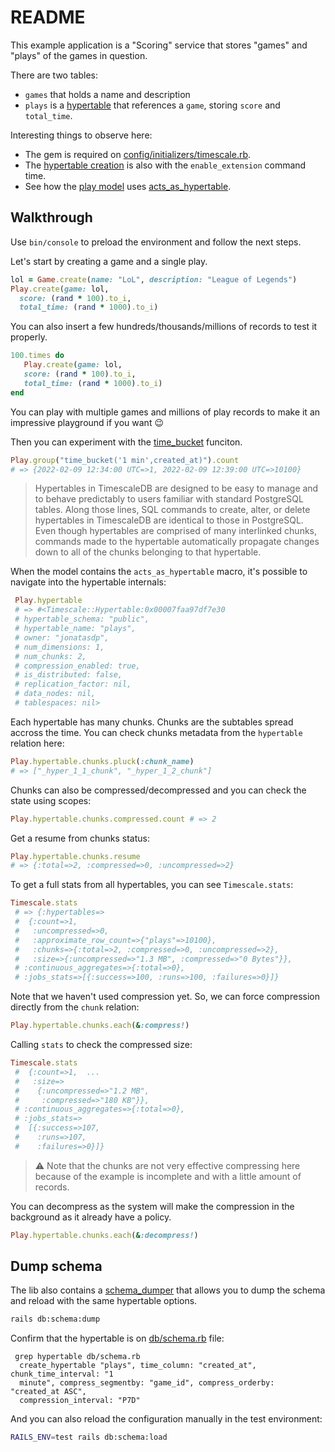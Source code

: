 # README

This example application is a "Scoring" service that stores "games" and "plays" of the games in question.  

There are two tables:

* `games` that holds a name and description
* `plays` is a [hypertable][hypertable] that references a `game`, storing `score` and `total_time`.

Interesting things to observe here:

* The gem is required on [config/initializers/timescale.rb](./config/initializers/timescale.rb).
* The [hypertable creation](db/migrate/20220209120910_create_plays.rb) is also with the `enable_extension` command time.
* See how the [play model](app/models/play.rb) uses [acts_as_hypertable](../../lib/timescale/acts_as_hypertable.rb).

## Walkthrough

Use `bin/console` to preload the environment and follow the next steps.

Let's start by creating a game and a single play.

```ruby
lol = Game.create(name: "LoL", description: "League of Legends")
Play.create(game: lol,
  score: (rand * 100).to_i,
  total_time: (rand * 1000).to_i)
```
You can also insert a few hundreds/thousands/millions of records to test it properly.

```ruby
100.times do
   Play.create(game: lol,
   score: (rand * 100).to_i,
   total_time: (rand * 1000).to_i)
end
```

You can play with multiple games and millions of play records to make it an impressive playground if you want :wink:


Then you can experiment with the [time_bucket][time_bucket] funciton.

```ruby
Play.group("time_bucket('1 min',created_at)").count
# => {2022-02-09 12:34:00 UTC=>1, 2022-02-09 12:39:00 UTC=>10100}
```

> Hypertables in TimescaleDB are designed to be easy to manage and to behave predictably to users familiar with standard PostgreSQL tables. Along those lines, SQL commands to create, alter, or delete hypertables in TimescaleDB are identical to those in PostgreSQL. Even though hypertables are comprised of many interlinked chunks, commands made to the hypertable automatically propagate changes down to all of the chunks belonging to that hypertable.

When the model contains the `acts_as_hypertable` macro, it's possible to navigate into the hypertable internals:

```ruby
 Play.hypertable
 # => #<Timescale::Hypertable:0x00007faa97df7e30
 # hypertable_schema: "public",
 # hypertable_name: "plays",
 # owner: "jonatasdp",
 # num_dimensions: 1,
 # num_chunks: 2,
 # compression_enabled: true,
 # is_distributed: false,
 # replication_factor: nil,
 # data_nodes: nil,
 # tablespaces: nil>
```

Each hypertable has many chunks. Chunks are the subtables spread accross the time. You can check chunks metadata from the `hypertable` relation here:

```ruby
Play.hypertable.chunks.pluck(:chunk_name)
# => ["_hyper_1_1_chunk", "_hyper_1_2_chunk"]
```

Chunks can also be compressed/decompressed and you can check the state using scopes:

```ruby
Play.hypertable.chunks.compressed.count # => 2
```

Get a resume from chunks status:

```ruby
Play.hypertable.chunks.resume
# => {:total=>2, :compressed=>0, :uncompressed=>2}
```

To get a full stats from all hypertables, you can see `Timescale.stats`:

```ruby
Timescale.stats
 # => {:hypertables=>
 #  {:count=>1,
 #   :uncompressed=>0,
 #   :approximate_row_count=>{"plays"=>10100},
 #   :chunks=>{:total=>2, :compressed=>0, :uncompressed=>2},
 #   :size=>{:uncompressed=>"1.3 MB", :compressed=>"0 Bytes"}},
 # :continuous_aggregates=>{:total=>0},
 # :jobs_stats=>[{:success=>100, :runs=>100, :failures=>0}]}
```
Note that we haven't  used compression yet. So, we can force compression directly from the `chunk` relation:

```ruby
Play.hypertable.chunks.each(&:compress!)
```

Calling `stats` to check the compressed size:

```ruby
Timescale.stats
 #  {:count=>1,  ...
 #   :size=>
 #    {:uncompressed=>"1.2 MB",
 #     :compressed=>"180 KB"}},
 # :continuous_aggregates=>{:total=>0},
 # :jobs_stats=>
 #  [{:success=>107,
 #    :runs=>107,
 #    :failures=>0}]}
```

> :warning: Note that the chunks are not very effective compressing here because of the example is incomplete and with a little amount of records.

You can decompress as the system will make the compression in the background as it already have a policy.

```ruby
Play.hypertable.chunks.each(&:decompress!)
```

## Dump schema

The lib also contains a [schema_dumper](../../lib/timescale/schema_dumper.rb) that allows you to dump the schema and reload with the same hypertable options.

```bash
rails db:schema:dump
```

Confirm that the hypertable is on [db/schema.rb](db/schema.rb) file:

```
 grep hypertable db/schema.rb
  create_hypertable "plays", time_column: "created_at", chunk_time_interval: "1
  minute", compress_segmentby: "game_id", compress_orderby: "created_at ASC",
  compression_interval: "P7D"
```

And you can also reload the configuration manually in the test environment:

```bash
RAILS_ENV=test rails db:schema:load
```

[hypertable]: https://docs.timescale.com/timescaledb/latest/how-to-guides/hypertables/
[time_bucket]: https://docs.timescale.com/api/latest/hyperfunctions/time_bucket/

